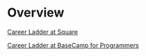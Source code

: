 # Overview

[Career Ladder at Square](https://docs.google.com/spreadsheets/d/12h50IYqd7fsO7tJ0l1OuHYbz5vN2d24a8EIDFhu2AZQ/htmlview#)

[Career Ladder at BaseCamp for Programmers](https://basecamp.com/handbook/appendix-05-titles-for-programmers)
